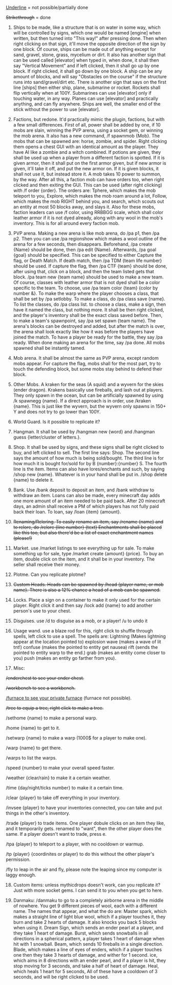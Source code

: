 <ins>Underline</ins> = not possible/partially done

<del>Strikethrough</del> = done

1. Ships to be made, like a structure that is on water in some way, which will be controlled by signs, which one would be named [engine] when written, but then turned into "This way!" after pressing done. Then when right clicking on that sign, it'll move the opposite direction of the sign by one block. Of course, ships can be made out of anything except for sand, gravel, stone, grass, mycelium or dirt. It also has another sign that can be used called [elevator] when typed in, when done, it shall then say "Vertical Movement" and if left clicked, then it shall go up by one block. If right clicked, it shall go down by one block. A ship can be any amount of blocks, and will say "Obstacles on the course" if the structure runs into sand/gravel/dirt etc. There is another sign that says on the first line [ships] then either ship, plane, submarine or rocket. Rockets shall flip vertically when at 100Y. Submarines can use [elevator] only if touching water, in any way. Planes can use [elevator] and practically anything, and can fly anywhere. Ships are well, the smaller end of the stick without the power to use [elevator]. 

2. Factions, but redone. It'd practically mimic the plugin, factions, but with a few small differences. First of all, power shall be added by one, if 10 mobs are slain, winning the PVP arena, using a socket gem, or winning the mob arena. It also has a new command, /f spawnmob {Mob}. The mobs that can be spawned are: horse, zombie, and spider. Right clicking them opens a chest GUI with an identical amount as the player. They have AI like a zombie and a witch combined. If potions are given, they shall be used up when a player from a different faction is spotted. If it is given armor, then it shall put on the first armor given, but if new armor is given, it'll take it off, and put the new armor on. If it is given blocks, it shall not use it, but instead store it. A mob takes 10 power to summon, by the way. After all this, a faction mob can have orders too, when right clicked and then exiting the GUI. This can be used (after right clicking) with /f order {order}. The orders are: Tphere, which makes the mob teleport to you, Explore, which makes the mob roam around a lot, Follow, which makes the mob RIGHT behind you, and search, which scouts out an entity at most 50 blocks away, and slays it. Also for these mobs, faction leaders can use /f color, using RRBBGG scale, which shall color leather armor if it is not dyed already, along with any wool in the mob's inventory. This is for all around every faction mob. 

3. PVP arena. Making a new arena is like mob arena, do /pa p1, then /pa p2. Then you can use /pa regionshow which makes a wool outline of the arena for a few seconds, then disappears. Beforehand, /pa create {Name} should be done, then /pa edit {Name}. Afterwards, /pa goal {goal} should be specified. This can be specified to either Capture the flag, or Death Match. If death match, then /pa TDM {team life number} should be used. If capture the flag, then /pa CTF {team} should be done, after using that, click on a block, and then the team listed gets that block. /pa team new {team name} should be used to make a new team. Of course, classes with leather armor that is not dyed shall be a color specific to the team. To choose, use /pa team color {team} {color by number &}. To make the warp where the player chooses a class, that shall be set by /pa setlobby. To make a class, do /pa class save {name}. To list the classes, do /pa class list. to choose a class, make a sign, then have it named the class, but nothing more. It shall be then right clicked, and the player's inventory shall be the exact class saved before. Then, to make a team's spawnpoint, say /pa set spawn {team name}. The arena's blocks can be destroyed and added, but after the match is over, the arena shall look exactly like how it was before the players have joined the match. To have a player be ready for the battle, they say /pa ready. When done making an arena for the time, say /pa done. All mobs spawned shall be instantly tamed.

4. Mob arena. It shall be almost the same as PVP arena, except random mobs appear. For capture the flag, mobs shall for the most part, try to touch the defending block, but some mobs stay behind to defend their block. 

5. Other Mobs. A kraken for the seas (A squid) and a wyvern for the skies (ender dragon). Krakens basically use fireballs, and lash out at players. They only spawn in the ocean, but can be artificially spawned by using /k spawnegg {name}. If a direct approach is in order, use /kraken {name}. This is just like the wyvern, but the wyvern only spawns in 150+ Y and does not try to go lower than 100Y. 

6. World Guard. Is it possible to replicate it?

7. Hangman. It shall be used by /hangman new {word} and /hangman guess {letter/cluster of letters.}. 

8. Shop. It shall be used by signs, and these signs shall be right clicked to buy, and left clicked to sell. The first line says: Shop. The second line says the amount of how much is being sold/bought. The third line is for how much it is bought for/sold for by B {number}:{number} S. The fourth line is the item. Items can also have lores/enchants and such, by saying /shop new {name}. Whatever is in your hand shall be put in. /shop delete {name} to delete it.

9. Bank. Use /bank deposit to deposit an item, and /bank withdraw to withdraw an item. Loans can also be made, every minecraft day adds one more amount of an item needed to be paid back. After 20 minecraft days, an admin shall receive a PM of which players has not fully paid back their loan. To loan, say /loan {item} {amount}.

10. <del>Renaming/Reloring. To easily rename an item, say /rename {name} and to relore, do /relore {line number} {text} Enchantments shall be placed like this too, but also there'd be a list of exact enchantment names (please!)</del>

11. Market. use /market listings to see everything up for sale. To make something up for sale, type /market create {amount} {price}. To buy an item, double click on the item, and it shall be in your inventory. The seller shall receive their money.

12. Plotme. Can you replicate plotme?

13. <del>Custom Heads. Heads can be spawned by /head {player name, or mob name}. There is also a 12% chance a head of a mob can be spawned.</del>

14. Locks. Place a sign on a container to make it only used for the certain player. Right click it and then say /lock add {name} to add another person's use to your chest.

15. Disguises. use /d to disguise as a mob, or a player! /u to undo it

16. Usage wand. use a blaze rod for this, right click to shuffle through spells, left click to use a spell. The spells are: Lightning (Makes lightning appear at the location pointed to) explosion wave (makes a wave of lit tnt!) confuse (makes the pointed to entity get nausea) rift (sends the pointed to entity warp to the end.) grab (makes an entity come closer to you) push (makes an entity go farther from you).

17. Misc:

<del>/enderchest to see your ender chest.</del><BR>

<del>/workbench to see a workbench.</del>

<ins>/furnace to see your private furnace</ins> (furnace not possible).

<del>/tree to equip a tree, right click to make a tree.</del>

/sethome {name} to make a personal warp.

/home {name} to get to it.

/setwarp {name} to make a warp (1000$ for a player to make one).

/warp {name} to get there.

/warps to list the warps.

/speed {number} to make your overall speed faster.

/weather {clear/rain} to make it a certain weather.

/time {day/night/ticks number} to make it a certain time.

/clear {player} to take off everything in your inventory.

/invsee {player} to have your inventories connected, you can take and put things in the other's inventory. 

/trade {player} to trade items. One player dobule clicks on an item they like, and it temporarily gets. 
renamed to "want", then the other player does the same. If a player doesn't want to trade, press e.

/tpa {player} to teleport to a player, with no cooldown or warmup.

/tp {player} {coordinites or player} to do this without the other player's permission.

/fly to leap in the air and fly, please note the leaping since my computer is laggy enough.


18. Custom items: unless mythicdrops doesn't work, can you replicate it? Just with more socket gems. I can send it to you when you get to here. 

19. Danmaku: /danmaku to go to a completely airborne arena in the middle of nowhere. You get 9 different pieces of wool, each with a different name. The names that appear, and what the do are: Master spark, which makes a straight line of light blue wool, which if a player touches it, they burn and take 2 hearts of damage. It also knocks you back 5 blocks when using it. Dream Sign, which sends an ender pearl at a player, and they take 1 heart of damage. Burst, which sends snowballs in all directions in a spherical pattern, a player takes 1 heart of damage when hit with 1 snowball. Beam, which sends 10 fireballs in a single direction. Blade, which makes a line of eyes of enders, which if a player touches one then they take 3 hearts of damage, and wither for 1 second. ice, which aims in 8 directions with an ender pearl, and if a player is hit, they stop moving for 3 seconds, and take a half of heart of damage. Heal, which heals 1 heart for 5 seconds, All of these have a cooldown of 3 seconds, and will be right clicked to be used. 
